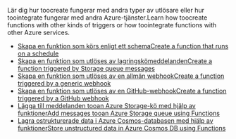 <span data-ttu-id="9d85f-101">Lär dig hur toocreate fungerar med andra typer av utlösare eller hur toointegrate fungerar med andra Azure-tjänster.</span><span class="sxs-lookup"><span data-stu-id="9d85f-101">Learn how toocreate functions with other kinds of triggers or how toointegrate functions with other Azure services.</span></span>


+ [<span data-ttu-id="9d85f-102">Skapa en funktion som körs enligt ett schema</span><span class="sxs-lookup"><span data-stu-id="9d85f-102">Create a function that runs on a schedule</span></span>](../articles/azure-functions/functions-create-scheduled-function.md) 
+ [<span data-ttu-id="9d85f-103">Skapa en funktion som utlöses av lagringskömeddelanden</span><span class="sxs-lookup"><span data-stu-id="9d85f-103">Create a function triggered by Storage queue messages</span></span>](../articles/azure-functions/functions-create-storage-queue-triggered-function.md) 
+ [<span data-ttu-id="9d85f-104">Skapa en funktion som utlöses av en allmän webhook</span><span class="sxs-lookup"><span data-stu-id="9d85f-104">Create a function triggered by a generic webhook</span></span>](../articles/azure-functions/functions-create-generic-webhook-triggered-function.md)
+ [<span data-ttu-id="9d85f-105">Skapa en funktion som utlöses av en GitHub-webhook</span><span class="sxs-lookup"><span data-stu-id="9d85f-105">Create a function triggered by a GitHub webhook</span></span>](../articles/azure-functions/functions-create-github-webhook-triggered-function.md) 
+ [<span data-ttu-id="9d85f-106">Lägga till meddelanden tooan Azure Storage-kö med hjälp av funktioner</span><span class="sxs-lookup"><span data-stu-id="9d85f-106">Add messages tooan Azure Storage queue using Functions</span></span>](../articles/azure-functions/functions-integrate-storage-queue-output-binding.md) 
+ [<span data-ttu-id="9d85f-107">Lagra ostrukturerade data i Azure Cosmos-databasen med hjälp av funktioner</span><span class="sxs-lookup"><span data-stu-id="9d85f-107">Store unstructured data in Azure Cosmos DB using Functions</span></span>](../articles/azure-functions/functions-integrate-store-unstructured-data-cosmosdb.md)

